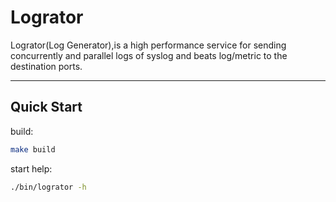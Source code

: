 # Logrator
Logrator(Log Generator),is a high performance service for sending concurrently and parallel  logs  of syslog and beats log/metric to the destination ports.

---

## Quick Start

build:
```sh
make build
```

start help:
```sh
./bin/logrator -h
```